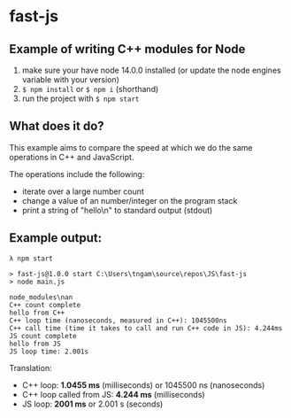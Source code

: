 # fast-js
## Example of writing C++ modules for Node

1. make sure your have node 14.0.0 installed (or update the node engines variable with your version)
2. `$ npm install` or `$ npm i` (shorthand)
3. run the project with `$ npm start`

## What does it do?
This example aims to compare the speed at which we do the same operations in C++ and JavaScript.

The operations include the following:
- iterate over a large number count
- change a value of an number/integer on the program stack
- print a string of "hello\n" to standard output (stdout)

## Example output:
```
λ npm start

> fast-js@1.0.0 start C:\Users\tngam\source\repos\JS\fast-js
> node main.js

node_modules\nan
C++ count complete
hello from C++
C++ loop time (nanoseconds, measured in C++): 1045500ns
C++ call time (time it takes to call and run C++ code in JS): 4.244ms
JS count complete
hello from JS
JS loop time: 2.001s
```
Translation:
* C++ loop: **1.0455 ms** (milliseconds) or 1045500 ns (nanoseconds)
* C++ loop called from JS: **4.244 ms** (milliseconds)
* JS loop: **2001 ms** or 2.001 s (seconds)